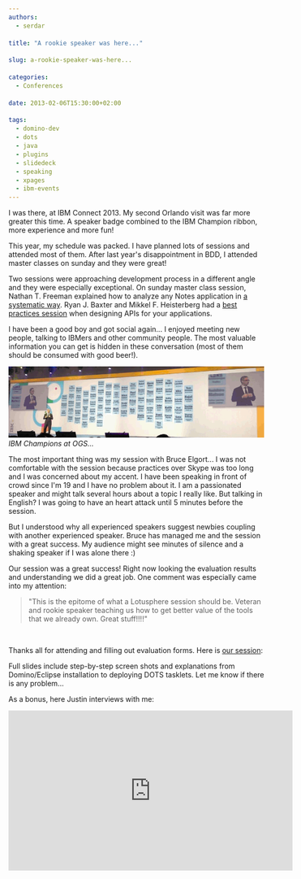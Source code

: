```yaml
---
authors:
  - serdar

title: "A rookie speaker was here..."

slug: a-rookie-speaker-was-here...

categories:
  - Conferences

date: 2013-02-06T15:30:00+02:00

tags:
  - domino-dev
  - dots
  - java
  - plugins
  - slidedeck
  - speaking
  - xpages
  - ibm-events
---
```


I was there, at IBM Connect 2013. My second Orlando visit was far more greater this time. A speaker badge combined to the IBM Champion ribbon, more experience and more fun!
<!-- more -->
This year, my schedule was packed. I have planned lots of sessions and attended most of them. After last year's disappointment in BDD, I attended master classes on sunday and they were great!

Two sessions were approaching development process in a different angle and they were especially exceptional. On sunday master class session, Nathan T. Freeman explained how to analyze any Notes application in [a systematic way](http://openntf.org/XSnippets.nsf/snippet.xsp?id=reverse-engineering-notes-apps-sample-code). Ryan J. Baxter and Mikkel F. Heisterberg had a [best practices session](http://lekkimworld.com/2013/01/29/slides_from_bp209_in_the_land_of_the_social_apps) when designing APIs for your applications.

I have been a good boy and got social again... I enjoyed meeting new people, talking to IBMers and other community people. The most valuable information you can get is hidden in these conversation (most of them should be consumed with good beer!).

![Image:A rookie speaker was here...](../../images/imported/a-rookie-speaker-was-here-M2.gif)*IBM Champions at OGS...*

The most important thing was my session with Bruce Elgort... I was not comfortable with the session because practices over Skype was too long and I was concerned about my accent. I have been speaking in front of crowd since I'm 19 and I have no problem about it. I am a passionated speaker and might talk several hours about a topic I really like. But talking in English? I was going to have an heart attack until 5 minutes before the session.

But I understood why all experienced speakers suggest newbies coupling with another experienced speaker. Bruce has managed me and the session with a great success. My audience might see minutes of silence and a shaking speaker if I was alone there :)

Our session was a great success! Right now looking the evaluation results and understanding we did a great job. One comment was especially came into my attention:

> "This is the epitome of what a Lotusphere session should be. Veteran and rookie speaker teaching us how to get better value of the tools that we already own. Great stuff!!!!"

<br />

Thanks all for attending and filling out evaluation forms. Here is [our session](https://speakerdeck.com/sbasegmez/bp207-meet-the-java-application-server-you-already-own-ibm-domino):

<script async class="speakerdeck-embed" data-id="2c71310051b90130c63522000a8f9950" data-ratio="1.33159947984395" src="//speakerdeck.com/assets/embed.js"></script>

Full slides include step-by-step screen shots and explanations from Domino/Eclipse installation to deploying DOTS tasklets. Let me know if there is any problem...

As a bonus, here Justin interviews with me:

<iframe width="560" height="315" src="http://www.youtube.com/embed/5uA_7yBViuQ" frameborder="0" allowfullscreen></iframe>
